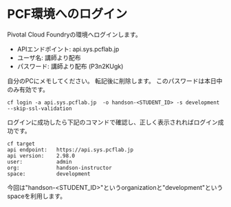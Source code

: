 # PCF環境へのログイン

Pivotal Cloud Foundryの環境へログインします。

* APIエンドポイント: api.sys.pcflab.jp
* ユーザ名: 講師より配布
* パスワード: 講師より配布 (P3n2KUgk)

自分のPCにメモしてください。
転記後に削除します。
このパスワードは本日中のみ有効です。

``` console
cf login -a api.sys.pcflab.jp  -o handson-<STUDENT_ID> -s development --skip-ssl-validation
```

ログインに成功したら下記のコマンドで確認し、正しく表示されればログイン成功です。

``` console
cf target
api endpoint:   https://api.sys.pcflab.jp
api version:    2.98.0
user:           admin
org:            handson-instructor
space:          development
```

今回は"handson-<STUDENT_ID>"というorganizationと"development"というspaceを利用します。
